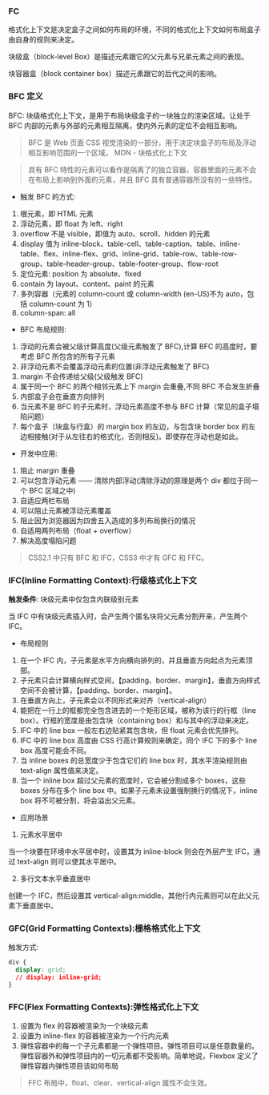 ### FC

格式化上下文是决定盒子之间如何布局的环境，不同的格式化上下文如何布局盒子由自身的规则来决定。

块级盒（block-level Box）是描述元素跟它的父元素与兄弟元素之间的表现。

块容器盒（block container box）描述元素跟它的后代之间的影响。

### BFC 定义

BFC: 块级格式化上下文，是用于布局块级盒子的一块独立的渲染区域。让处于 BFC 内部的元素与外部的元素相互隔离，使内外元素的定位不会相互影响。

> BFC 是 Web 页面 CSS 视觉渲染的一部分，用于决定块盒子的布局及浮动相互影响范围的一个区域。 MDN - 块格式化上下文

> 具有 BFC 特性的元素可以看作是隔离了的独立容器，容器里面的元素不会在布局上影响到外面的元素，并且 BFC 具有普通容器所没有的一些特性。

- 触发 BFC 的方式:

1. 根元素，即 HTML 元素
2. 浮动元素，即 float 为 left、right
3. overflow 不是 visible，即值为 auto、scroll、hidden 的元素
4. display 值为 inline-block、table-cell、table-caption、table、inline-table、flex、inline-flex、grid、inline-grid、table-row、table-row-group、table-header-group、table-footer-group、flow-root
5. 定位元素: position 为 absolute、fixed
6. contain 为 layout、content、paint 的元素
7. 多列容器（元素的 column-count 或 column-width (en-US)不为 auto，包括 column-count 为 1）
8. column-span: all

- BFC 布局规则:

1. 浮动的元素会被父级计算高度(父级元素触发了 BFC),计算 BFC 的高度时，要考虑 BFC 所包含的所有子元素
2. 非浮动元素不会覆盖浮动元素的位置(非浮动元素触发了 BFC)
3. margin 不会传递给父级(父级触发 BFC)
4. 属于同一个 BFC 的两个相邻元素上下 margin 会重叠,不同 BFC 不会发生折叠
5. 内部盒子会在垂直方向排列
6. 当元素不是 BFC 的子元素时，浮动元素高度不参与 BFC 计算（常见的盒子塌陷问题）
7. 每个盒子（块盒与行盒）的 margin box 的左边，与包含块 border box 的左边相接触(对于从左往右的格式化，否则相反)。即使存在浮动也是如此。

- 开发中应用:

1. 阻止 margin 重叠
2. 可以包含浮动元素 —— 清除内部浮动(清除浮动的原理是两个 div 都位于同一个 BFC 区域之中)
3. 自适应两栏布局
4. 可以阻止元素被浮动元素覆盖
5. 阻止因为浏览器因为四舍五入造成的多列布局换行的情况
6. 自适用两列布局（float + overflow）
7. 解决高度塌陷问题

> CSS2.1 中只有 BFC 和 IFC，CSS3 中才有 GFC 和 FFC。

### IFC(Inline Formatting Context):行级格式化上下文

**触发条件**: 块级元素中仅包含内联级别元素

当 IFC 中有块级元素插入时，会产生两个匿名块将父元素分割开来，产生两个 IFC。

- 布局规则

1. 在一个 IFC 内，子元素是水平方向横向排列的，并且垂直方向起点为元素顶部。
2. 子元素只会计算横向样式空间，【padding、border、margin】，垂直方向样式空间不会被计算，【padding、border、margin】。
3. 在垂直方向上，子元素会以不同形式来对齐（vertical-align）
4. 能把在一行上的框都完全包含进去的一个矩形区域，被称为该行的行框（line box）。行框的宽度是由包含块（containing box）和与其中的浮动来决定。
5. IFC 中的 line box 一般左右边贴紧其包含块，但 float 元素会优先排列。
6. IFC 中的 line box 高度由 CSS 行高计算规则来确定，同个 IFC 下的多个 line box 高度可能会不同。
7. 当 inline boxes 的总宽度少于包含它们的 line box 时，其水平渲染规则由 text-align 属性值来决定。
8. 当一个 inline box 超过父元素的宽度时，它会被分割成多个 boxes，这些 boxes 分布在多个 line box 中。如果子元素未设置强制换行的情况下，inline box 将不可被分割，将会溢出父元素。

- 应用场景

1. 元素水平居中

当一个块要在环境中水平居中时，设置其为 inline-block 则会在外层产生 IFC，通过 text-align 则可以使其水平居中。

2. 多行文本水平垂直居中

创建一个 IFC，然后设置其 vertical-align:middle，其他行内元素则可以在此父元素下垂直居中。

### GFC(Grid Formatting Contexts):栅格格式化上下文

触发方式:

```css
div {
  display: grid;
  // display: inline-grid;
}
```

### FFC(Flex Formatting Contexts):弹性格式化上下文

1. 设置为 flex 的容器被渲染为一个块级元素
2. 设置为 inline-flex 的容器被渲染为一个行内元素
3. 弹性容器中的每一个子元素都是一个弹性项目。弹性项目可以是任意数量的。弹性容器外和弹性项目内的一切元素都不受影响。简单地说，Flexbox 定义了弹性容器内弹性项目该如何布局

> FFC 布局中，float、clear、vertical-align 属性不会生效。
